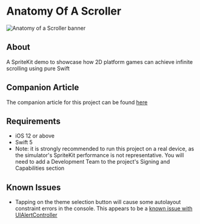 # Anatomy Of A Scroller

![Anatomy of a Scroller banner](doc/anatomyOfAScroller_banner.gif)

## About
A SpriteKit demo to showcase how 2D platform games can achieve infinite scrolling using pure Swift

## Companion Article
The companion article for this project can be found [here](https://medium.com/@AhmedFarghaly/anatomy-of-a-scroller-6f811543e49d)

## Requirements
- iOS 12 or above
- Swift 5
- Note: it is strongly recommended to run this project on a real device, as the simulator's SpriteKit performance is not representative. You will need to add a Development Team to the project's Signing and Capabilities section

## Known Issues
- Tapping on the theme selection button will cause some autolayout constraint errors in the console. This appears to be a [known issue with UIAlertController](http://www.openradar.me/49289931)
